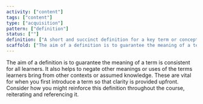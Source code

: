```yaml
---
activity: ["content"]
tags: ["content"]
type: ["acquisition"]
pattern: ["definition"]
status: [""]
definition: ["A short and succinct definition for a key term or concept. If you can include a link to a source or expanded definition."]
scaffold: ["The aim of a definition is to guarantee the meaning of a term is consistent for all learners. It also helps to negate other meanings or uses of the terms learners bring from other contexts or assumed knowledge. These are vital for when you first introduce a term so that clarity is provided upfront. Consider how you might reinforce this definition throughout the course, reiterating and referencing it. "]
---
```


The aim of a definition is to guarantee the meaning of a term is consistent for all learners. It also helps to negate other meanings or uses of the terms learners bring from other contexts or assumed knowledge. These are vital for when you first introduce a term so that clarity is provided upfront. Consider how you might reinforce this definition throughout the course, reiterating and referencing it.
